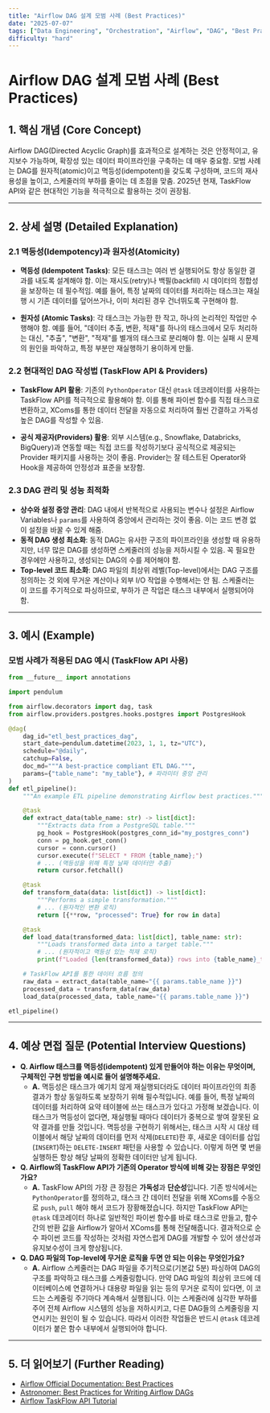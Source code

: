 ```yaml
---
title: "Airflow DAG 설계 모범 사례 (Best Practices)"
date: "2025-07-07"
tags: ["Data Engineering", "Orchestration", "Airflow", "DAG", "Best Practices"]
difficulty: "hard"
---
```


# Airflow DAG 설계 모범 사례 (Best Practices)

## 1. 핵심 개념 (Core Concept)

Airflow DAG(Directed Acyclic Graph)를 효과적으로 설계하는 것은 안정적이고, 유지보수 가능하며, 확장성 있는 데이터 파이프라인을 구축하는 데 매우 중요함. 모범 사례는 DAG를 원자적(atomic)이고 멱등성(idempotent)을 갖도록 구성하며, 코드의 재사용성을 높이고, 스케줄러의 부하를 줄이는 데 초점을 맞춤. 2025년 현재, TaskFlow API와 같은 현대적인 기능을 적극적으로 활용하는 것이 권장됨.

---

## 2. 상세 설명 (Detailed Explanation)

### 2.1 멱등성(Idempotency)과 원자성(Atomicity)

*   **멱등성 (Idempotent Tasks)**: 모든 태스크는 여러 번 실행되어도 항상 동일한 결과를 내도록 설계해야 함. 이는 재시도(retry)나 백필(backfill) 시 데이터의 정합성을 보장하는 데 필수적임. 예를 들어, 특정 날짜의 데이터를 처리하는 태스크는 재실행 시 기존 데이터를 덮어쓰거나, 이미 처리된 경우 건너뛰도록 구현해야 함.

*   **원자성 (Atomic Tasks)**: 각 태스크는 가능한 한 작고, 하나의 논리적인 작업만 수행해야 함. 예를 들어, "데이터 추출, 변환, 적재"를 하나의 태스크에서 모두 처리하는 대신, "추출", "변환", "적재"를 별개의 태스크로 분리해야 함. 이는 실패 시 문제의 원인을 파악하고, 특정 부분만 재실행하기 용이하게 만듦.

### 2.2 현대적인 DAG 작성법 (TaskFlow API & Providers)

*   **TaskFlow API 활용**: 기존의 `PythonOperator` 대신 `@task` 데코레이터를 사용하는 TaskFlow API를 적극적으로 활용해야 함. 이를 통해 파이썬 함수를 직접 태스크로 변환하고, XComs를 통한 데이터 전달을 자동으로 처리하여 훨씬 간결하고 가독성 높은 DAG를 작성할 수 있음.

*   **공식 제공자(Providers) 활용**: 외부 시스템(e.g., Snowflake, Databricks, BigQuery)과 연동할 때는 직접 코드를 작성하기보다 공식적으로 제공되는 Provider 패키지를 사용하는 것이 좋음. Provider는 잘 테스트된 Operator와 Hook을 제공하여 안정성과 표준을 보장함.

### 2.3 DAG 관리 및 성능 최적화

*   **상수와 설정 중앙 관리**: DAG 내에서 반복적으로 사용되는 변수나 설정은 Airflow Variables나 `params`를 사용하여 중앙에서 관리하는 것이 좋음. 이는 코드 변경 없이 설정을 바꿀 수 있게 해줌.
*   **동적 DAG 생성 최소화**: 동적 DAG는 유사한 구조의 파이프라인을 생성할 때 유용하지만, 너무 많은 DAG를 생성하면 스케줄러의 성능을 저하시킬 수 있음. 꼭 필요한 경우에만 사용하고, 생성되는 DAG의 수를 제어해야 함.
*   **Top-level 코드 최소화**: DAG 파일의 최상위 레벨(Top-level)에서는 DAG 구조를 정의하는 것 외에 무거운 계산이나 외부 I/O 작업을 수행해서는 안 됨. 스케줄러는 이 코드를 주기적으로 파싱하므로, 부하가 큰 작업은 태스크 내부에서 실행되어야 함.

---

## 3. 예시 (Example)

### 모범 사례가 적용된 DAG 예시 (TaskFlow API 사용)

```python
from __future__ import annotations

import pendulum

from airflow.decorators import dag, task
from airflow.providers.postgres.hooks.postgres import PostgresHook

@dag(
    dag_id="etl_best_practices_dag",
    start_date=pendulum.datetime(2023, 1, 1, tz="UTC"),
    schedule="@daily",
    catchup=False,
    doc_md="""A best-practice compliant ETL DAG.""",
    params={"table_name": "my_table"}, # 파라미터 중앙 관리
)
def etl_pipeline():
    """An example ETL pipeline demonstrating Airflow best practices."""

    @task
    def extract_data(table_name: str) -> list[dict]:
        """Extracts data from a PostgreSQL table."""
        pg_hook = PostgresHook(postgres_conn_id="my_postgres_conn")
        conn = pg_hook.get_conn()
        cursor = conn.cursor()
        cursor.execute(f"SELECT * FROM {table_name};")
        # ... (멱등성을 위해 특정 날짜 데이터만 추출)
        return cursor.fetchall()

    @task
    def transform_data(data: list[dict]) -> list[dict]:
        """Performs a simple transformation."""
        # ... (원자적인 변환 로직)
        return [{**row, "processed": True} for row in data]

    @task
    def load_data(transformed_data: list[dict], table_name: str):
        """Loads transformed data into a target table."""
        # ... (원자적이고 멱등성 있는 적재 로직)
        print(f"Loaded {len(transformed_data)} rows into {table_name}_target.")

    # TaskFlow API를 통한 데이터 흐름 정의
    raw_data = extract_data(table_name="{{ params.table_name }}")
    processed_data = transform_data(raw_data)
    load_data(processed_data, table_name="{{ params.table_name }}")

etl_pipeline()
```

---

## 4. 예상 면접 질문 (Potential Interview Questions)

*   **Q. Airflow 태스크를 멱등성(idempotent) 있게 만들어야 하는 이유는 무엇이며, 구체적인 구현 방법을 예시로 들어 설명해주세요.**
    *   **A.** 멱등성은 태스크가 예기치 않게 재실행되더라도 데이터 파이프라인의 최종 결과가 항상 동일하도록 보장하기 위해 필수적입니다. 예를 들어, 특정 날짜의 데이터를 처리하여 요약 테이블에 쓰는 태스크가 있다고 가정해 보겠습니다. 이 태스크가 멱등성이 없다면, 재실행될 때마다 데이터가 중복으로 쌓여 잘못된 요약 결과를 만들 것입니다. 멱등성을 구현하기 위해서는, 태스크 시작 시 대상 테이블에서 해당 날짜의 데이터를 먼저 삭제(`DELETE`)한 후, 새로운 데이터를 삽입(`INSERT`)하는 `DELETE-INSERT` 패턴을 사용할 수 있습니다. 이렇게 하면 몇 번을 실행하든 항상 해당 날짜의 정확한 데이터만 남게 됩니다.
*   **Q. Airflow의 TaskFlow API가 기존의 Operator 방식에 비해 갖는 장점은 무엇인가요?**
    *   **A.** TaskFlow API의 가장 큰 장점은 **가독성**과 **단순성**입니다. 기존 방식에서는 `PythonOperator`를 정의하고, 태스크 간 데이터 전달을 위해 XComs를 수동으로 `push`, `pull` 해야 해서 코드가 장황해졌습니다. 하지만 TaskFlow API는 `@task` 데코레이터 하나로 일반적인 파이썬 함수를 바로 태스크로 만들고, 함수 간의 반환 값을 Airflow가 알아서 XComs를 통해 전달해줍니다. 결과적으로 순수 파이썬 코드를 작성하는 것처럼 자연스럽게 DAG를 개발할 수 있어 생산성과 유지보수성이 크게 향상됩니다.
*   **Q. DAG 파일의 Top-level에 무거운 로직을 두면 안 되는 이유는 무엇인가요?**
    *   **A.** Airflow 스케줄러는 DAG 파일을 주기적으로(기본값 5분) 파싱하여 DAG의 구조를 파악하고 태스크를 스케줄링합니다. 만약 DAG 파일의 최상위 코드에 데이터베이스에 연결하거나 대용량 파일을 읽는 등의 무거운 로직이 있다면, 이 코드는 스케줄링 주기마다 계속해서 실행됩니다. 이는 스케줄러에 심각한 부하를 주어 전체 Airflow 시스템의 성능을 저하시키고, 다른 DAG들의 스케줄링을 지연시키는 원인이 될 수 있습니다. 따라서 이러한 작업들은 반드시 `@task` 데코레이터가 붙은 함수 내부에서 실행되어야 합니다.

---

## 5. 더 읽어보기 (Further Reading)

*   [Airflow Official Documentation: Best Practices](https://airflow.apache.org/docs/apache-airflow/stable/best-practices.html)
*   [Astronomer: Best Practices for Writing Airflow DAGs](https://www.astronomer.io/guides/dag-best-practices/)
*   [Airflow TaskFlow API Tutorial](https://airflow.apache.org/docs/apache-airflow/stable/tutorial/taskflow.html)
